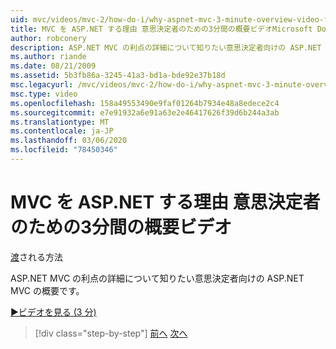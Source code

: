 ```yaml
---
uid: mvc/videos/mvc-2/how-do-i/why-aspnet-mvc-3-minute-overview-video-for-decision-makers
title: MVC を ASP.NET する理由 意思決定者のための3分間の概要ビデオMicrosoft Docs
author: robconery
description: ASP.NET MVC の利点の詳細について知りたい意思決定者向けの ASP.NET MVC の概要です。
ms.author: riande
ms.date: 08/21/2009
ms.assetid: 5b3fb86a-3245-41a3-bd1a-bde92e37b18d
msc.legacyurl: /mvc/videos/mvc-2/how-do-i/why-aspnet-mvc-3-minute-overview-video-for-decision-makers
msc.type: video
ms.openlocfilehash: 158a49553490e9faf01264b7934e48a8edece2c4
ms.sourcegitcommit: e7e91932a6e91a63e2e46417626f39d6b244a3ab
ms.translationtype: MT
ms.contentlocale: ja-JP
ms.lasthandoff: 03/06/2020
ms.locfileid: "78450346"
---
```

# <a name="why-aspnet-mvc-3-minute-overview-video-for-decision-makers"></a>MVC を ASP.NET する理由 意思決定者のための3分間の概要ビデオ

[渡](https://github.com/robconery)される方法

ASP.NET MVC の利点の詳細について知りたい意思決定者向けの ASP.NET MVC の概要です。

[&#9654;ビデオを見る (3 分)](https://channel9.msdn.com/Blogs/ASP-NET-Site-Videos/why-aspnet-mvc-3-minute-overview-video-for-decision-makers)

> [!div class="step-by-step"]
> [前へ](what-is-aspnet-mvc-80-minute-technical-video-for-developers-building-nerddinner.md)
> [次へ](aspnet-mvc-how-10-minute-technical-video-for-developers.md)
